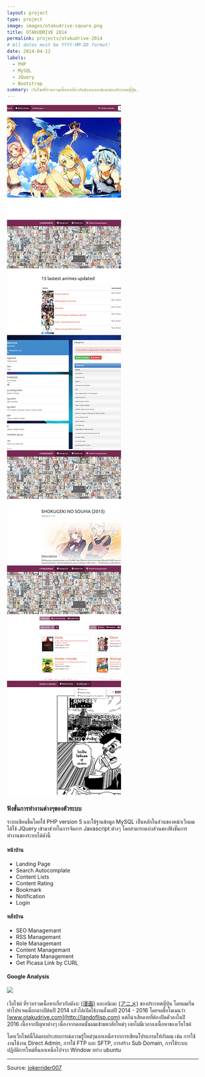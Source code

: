 ```yaml
---
layout: project
type: project
image: images/otakudrive-square.png
title: OTAKUDRIVE 2014
permalink: projects/otakudrive-2014
# All dates must be YYYY-MM-DD format!
date: 2014-04-12
labels:
  - PHP
  - MySQL
  - JQuery
  - Bootstrap
summary: เว็บไซต์ที่รวบรวมเนื้อหาเกี่ยวกับมังงะและอนิเมะของประเทศญี่ปุ่น.
---
```


<div class="ui small rounded images">
  <a href="../images/otakudrive-2014/full-0001.png">
    <img class="ui image" src="../images/otakudrive-2014/thumbnail-0001.png">
  </a>
  <a href="../images/otakudrive-2014/full-0002.png">
    <img class="ui image" src="../images/otakudrive-2014/thumbnail-0002.png">  
  </a>
  <a href="../images/otakudrive-2014/full-0003.png">
    <img class="ui image" src="../images/otakudrive-2014/thumbnail-0003.png">
  </a>
  <a href="../images/otakudrive-2014/full-0004.png">
    <img class="ui image" src="../images/otakudrive-2014/thumbnail-0004.png">
  </a>
  <a href="../images/otakudrive-2014/full-0005.png">
    <img class="ui image" src="../images/otakudrive-2014/thumbnail-0005.png">
  </a>
  <a href="../images/otakudrive-2014/full-0006.png">
    <img class="ui image" src="../images/otakudrive-2014/thumbnail-0006.png">
  </a>
</div>

### ฟังชั่นการทำงานต่างๆของตัวระบบ
  ระบบเขียนขึ้นโดยใช้ PHP version 5 และใช้ฐานข้อมูล MySQL เป็นหลักในส่วนของหน้าเว็บผมได้ใช้ JQuery เข้ามาช่วยในการจัดการ Javascript ต่างๆ โดยสามารถแบ่งส่วนของฟังชั่นการทำงานของระบบได้ดังนี้

#### หน้าบ้าน
  * Landing Page
  * Search Autocomplate
  * Content Lists
  * Content Rating
  * Bookmark
  * Notification
  * Login

#### หลังบ้าน
  * SEO Managemant
  * RSS Managemant
  * Role Managemant
  * Content Managemant
  * Template Management
  * Get Picasa Link by CURL

#### Google Analysis
<img class="ui image" src="{{ site.baseurl }}/images/otakudrive-2014/google-analysis.jpg">

เว็บไซต์ ที่รวบรวมเนื้อหาเกี่ยวกับมังงะ [(漫画)](https://th.wikipedia.org/wiki/%E0%B8%A1%E0%B8%B1%E0%B8%87%E0%B8%87%E0%B8%B0) และอนิเมะ [(アニメ)](https://th.wikipedia.org/wiki/%E0%B8%AD%E0%B8%99%E0%B8%B4%E0%B9%80%E0%B8%A1%E0%B8%B0) ของประเทศญี่ปุ่น โดยผมเริ่มทำโปรเจคเมื่อกลางปีต้นปี 2014 แล้วได้เปิดใช้งานตั้งแต่ปี 2014 - 2016 โดยจดชื่อโดเมนว่า [www.otakudrive.com](http://landoflisp.com) แต่ก็น่าเสียดายที่ต้องปิดตัวลงในปี 2016 เนื้อจากปัญหาต่างๆ เนื่องจากตอนนั้นผมเข้ามหาลัยใหม่ๆ เลยไม่มีเวลาลงเนื้อหาของเว็บไซต์

โดยเว็บไซต์นี้ได้มอบประสบการณ์ความรู้ใหม่ๆนอกเหนือจากการเขียนโปรแกรมให้กับผม เช่น การใช้งานใช้งาน Direct Admin, การใช้ FTP และ SFTP, การสร้าง Sub Domain, การใช้ระบบปฎิบัติการใหม่ที่นอกเหนือไปจาก Window อย่าง ubuntu 

<hr>

Source: <a href="https://github.com/jokerrider007"><i class="large github icon "></i>jokerrider007</a>

